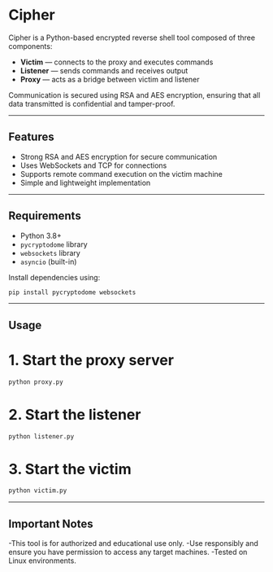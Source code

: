 # Cipher

Cipher is a Python-based encrypted reverse shell tool composed of three components:  
- **Victim** — connects to the proxy and executes commands  
- **Listener** — sends commands and receives output  
- **Proxy** — acts as a bridge between victim and listener  

Communication is secured using RSA and AES encryption, ensuring that all data transmitted is confidential and tamper-proof.

---

## Features

- Strong RSA and AES encryption for secure communication  
- Uses WebSockets and TCP for connections  
- Supports remote command execution on the victim machine  
- Simple and lightweight implementation  

---

## Requirements

- Python 3.8+  
- `pycryptodome` library  
- `websockets` library  
- `asyncio` (built-in)  

Install dependencies using:

```bash
pip install pycryptodome websockets
```
---
## Usage

# 1. Start the proxy server
```bash
python proxy.py
```

# 2. Start the listener
```bash
python listener.py
```

# 3. Start the victim
```bash
python victim.py
```

---
## Important Notes

-This tool is for authorized and educational use only.
-Use responsibly and ensure you have permission to access any target machines.
-Tested on Linux environments.

